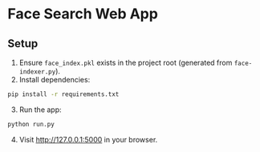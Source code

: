 # Face Search Web App

## Setup

1. Ensure `face_index.pkl` exists in the project root (generated from `face-indexer.py`).
2. Install dependencies:

```bash
pip install -r requirements.txt
```

3. Run the app:

```bash
python run.py
```

4. Visit http://127.0.0.1:5000 in your browser.
